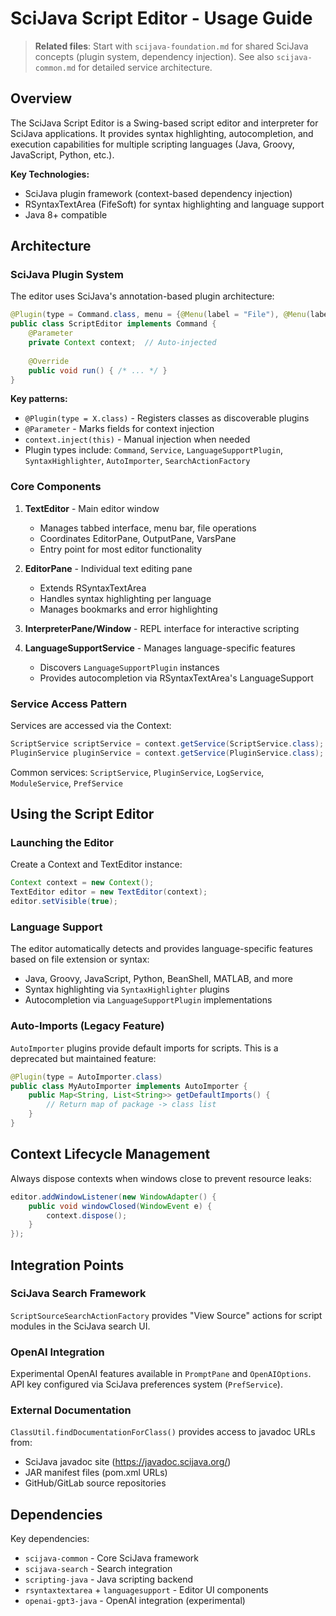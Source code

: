 # SciJava Script Editor - Usage Guide

> **Related files**: Start with `scijava-foundation.md` for shared SciJava concepts (plugin system, dependency injection). See also `scijava-common.md` for detailed service architecture.

## Overview

The SciJava Script Editor is a Swing-based script editor and interpreter for SciJava applications. It provides syntax highlighting, autocompletion, and execution capabilities for multiple scripting languages (Java, Groovy, JavaScript, Python, etc.).

**Key Technologies:**
- SciJava plugin framework (context-based dependency injection)
- RSyntaxTextArea (FifeSoft) for syntax highlighting and language support
- Java 8+ compatible

## Architecture

### SciJava Plugin System

The editor uses SciJava's annotation-based plugin architecture:

```java
@Plugin(type = Command.class, menu = {@Menu(label = "File"), @Menu(label = "New")})
public class ScriptEditor implements Command {
    @Parameter
    private Context context;  // Auto-injected
    
    @Override
    public void run() { /* ... */ }
}
```

**Key patterns:**
- `@Plugin(type = X.class)` - Registers classes as discoverable plugins
- `@Parameter` - Marks fields for context injection
- `context.inject(this)` - Manual injection when needed
- Plugin types include: `Command`, `Service`, `LanguageSupportPlugin`, `SyntaxHighlighter`, `AutoImporter`, `SearchActionFactory`

### Core Components

1. **TextEditor** - Main editor window
   - Manages tabbed interface, menu bar, file operations
   - Coordinates EditorPane, OutputPane, VarsPane
   - Entry point for most editor functionality

2. **EditorPane** - Individual text editing pane
   - Extends RSyntaxTextArea
   - Handles syntax highlighting per language
   - Manages bookmarks and error highlighting

3. **InterpreterPane/Window** - REPL interface for interactive scripting

4. **LanguageSupportService** - Manages language-specific features
   - Discovers `LanguageSupportPlugin` instances
   - Provides autocompletion via RSyntaxTextArea's LanguageSupport

### Service Access Pattern

Services are accessed via the Context:

```java
ScriptService scriptService = context.getService(ScriptService.class);
PluginService pluginService = context.getService(PluginService.class);
```

Common services: `ScriptService`, `PluginService`, `LogService`, `ModuleService`, `PrefService`

## Using the Script Editor

### Launching the Editor

Create a Context and TextEditor instance:

```java
Context context = new Context();
TextEditor editor = new TextEditor(context);
editor.setVisible(true);
```

### Language Support

The editor automatically detects and provides language-specific features based on file extension or syntax:
- Java, Groovy, JavaScript, Python, BeanShell, MATLAB, and more
- Syntax highlighting via `SyntaxHighlighter` plugins
- Autocompletion via `LanguageSupportPlugin` implementations

### Auto-Imports (Legacy Feature)

`AutoImporter` plugins provide default imports for scripts. This is a deprecated but maintained feature:

```java
@Plugin(type = AutoImporter.class)
public class MyAutoImporter implements AutoImporter {
    public Map<String, List<String>> getDefaultImports() {
        // Return map of package -> class list
    }
}
```

## Context Lifecycle Management

Always dispose contexts when windows close to prevent resource leaks:

```java
editor.addWindowListener(new WindowAdapter() {
    public void windowClosed(WindowEvent e) {
        context.dispose();
    }
});
```

## Integration Points

### SciJava Search Framework

`ScriptSourceSearchActionFactory` provides "View Source" actions for script modules in the SciJava search UI.

### OpenAI Integration

Experimental OpenAI features available in `PromptPane` and `OpenAIOptions`. API key configured via SciJava preferences system (`PrefService`).

### External Documentation

`ClassUtil.findDocumentationForClass()` provides access to javadoc URLs from:
- SciJava javadoc site (https://javadoc.scijava.org/)
- JAR manifest files (pom.xml URLs)
- GitHub/GitLab source repositories

## Dependencies

Key dependencies:
- `scijava-common` - Core SciJava framework
- `scijava-search` - Search integration
- `scripting-java` - Java scripting backend
- `rsyntaxtextarea` + `languagesupport` - Editor UI components
- `openai-gpt3-java` - OpenAI integration (experimental)

